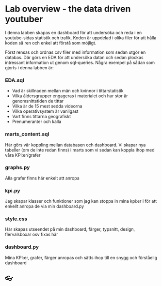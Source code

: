 # Lab overview - the data driven youtuber

I denna labben skapas en dashboard för att undersöka och reda i en youtube-sidas statistik och trafik.
Koden är uppdelad i olika filer för att hålla koden så ren och enkel att förstå som möjligt.

Först rensas och ordnas csv filer med information som sedan utgör en databas. 
Där görs en EDA för att undersöka datan och sedan plockas intressant information ut genom sql-queries.
Några exempel på sådan som gjorts i denna labben är:

### EDA.sql
- Vad är skillnaden mellan män och kvinnor i tittarstatistik
- Vilka åldersgrupper engageras i materialet och hur stor är genomsnittstiden de tittar
- Vilka är de 15 mest sedda videorna
- Vilka operativsystem är vanligast
- Vart finns tittarna geografiskt
- Prenumeranter och källa

### marts_content.sql
Här görs vår koppling mellan databasen och dashboard. Vi skapar nya tabeller (om de inte redan finns) i marts som vi sedan kan koppla ihop med våra KPI:er/grafer

### graphs.py
Alla grafer finns här enkelt att anropa

### kpi.py
Jag skapar klasser och funktioner som jag kan stoppa in mina kpi:er i för att enkellt anropa de via min dashboard.py

### style.css
Här skapas utseendet på min dashboard, färger, typsnitt, design, flervalsboxar osv fixas här

### dashboard.py
Mina KPI:er, grafer, färger anropas och sätts ihop till en snygg och förståelig dashboard



## :eyeglasses:

